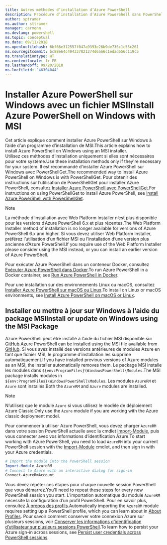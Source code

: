 ```yaml
---
title: Autres méthodes d’installation d’Azure PowerShell
description: Procédure d’installation d’Azure PowerShell sans PowerShellGet à l’aide d’un fichier MSI
author: sptramer
ms.author: sttramer
manager: carmonm
ms.devlang: powershell
ms.topic: conceptual
ms.date: 09/11/2018
ms.openlocfilehash: 6bf66e312557f047a9393e26b9de736c1c55c261
ms.sourcegitcommit: bc88e64c494337821274d6a66c1edad656c119c5
ms.translationtype: HT
ms.contentlocale: fr-FR
ms.lasthandoff: 09/20/2018
ms.locfileid: "46304044"
---
```

# <a name="install-azure-powershell-on-windows-with-msi"></a><span data-ttu-id="26d3e-103">Installer Azure PowerShell sur Windows avec un fichier MSI</span><span class="sxs-lookup"><span data-stu-id="26d3e-103">Install Azure PowerShell on Windows with MSI</span></span>

<span data-ttu-id="26d3e-104">Cet article explique comment installer Azure PowerShell sur Windows à l’aide d’un programme d’installation de MSI.</span><span class="sxs-lookup"><span data-stu-id="26d3e-104">This article explains how to install Azure PowerShell on Windows using an MSI installer.</span></span>  
<span data-ttu-id="26d3e-105">Utilisez ces méthodes d’installation uniquement si elles sont nécessaires pour votre système.</span><span class="sxs-lookup"><span data-stu-id="26d3e-105">Use these installation methods only if they're necessary for your system.</span></span> <span data-ttu-id="26d3e-106">Il est recommandé d’installer Azure PowerShell sur Windows avec PowerShellGet.</span><span class="sxs-lookup"><span data-stu-id="26d3e-106">The recommended way to install Azure PowerShell on Windows is with PowerShellGet.</span></span> <span data-ttu-id="26d3e-107">Pour obtenir des instructions sur l’utilisation de PowerShellGet pour installer Azure PowerShell, consultez [Installer Azure PowerShell avec PowerShellGet](install-azurerm-ps.md).</span><span class="sxs-lookup"><span data-stu-id="26d3e-107">For instructions on using PowerShellGet to install Azure PowerShell, see [Install Azure PowerShell with PowerShellGet](install-azurerm-ps.md).</span></span>

> [!NOTE]
> <span data-ttu-id="26d3e-108">La méthode d’installation avec Web Platform Installer n’est plus disponible pour les versions d’Azure PowerShell 6.x et plus récentes.</span><span class="sxs-lookup"><span data-stu-id="26d3e-108">The Web Platform Installer method of installation is no longer available for versions of Azure PowerShell 6.x and higher.</span></span> <span data-ttu-id="26d3e-109">Si vous devez utiliser Web Platform Installer, préférez l’utilisation d’un fichier MSI ou l’installation d’une version plus ancienne d’Azure PowerShell.</span><span class="sxs-lookup"><span data-stu-id="26d3e-109">If you require use of the Web Platform Installer please consider using the MSI instead, or you can install an earlier version of Azure PowerShell.</span></span>

<span data-ttu-id="26d3e-110">Pour exécuter Azure PowerShell dans un conteneur Docker, consultez [Exécuter Azure PowerShell dans Docker](azurerm-ps-in-docker.md).</span><span class="sxs-lookup"><span data-stu-id="26d3e-110">To run Azure PowerShell in a Docker container, see [Run Azure PowerShell in Docker](azurerm-ps-in-docker.md).</span></span>

<span data-ttu-id="26d3e-111">Pour une installation sur des environnements Linux ou macOS, consultez [Installer Azure PowerShell sur macOS ou Linux](install-azurermps-maclinux.md).</span><span class="sxs-lookup"><span data-stu-id="26d3e-111">To install on Linux or macOS environments, see [Install Azure PowerShell on macOS or Linux](install-azurermps-maclinux.md).</span></span>

## <a name="install-or-update-on-windows-using-the-msi-package"></a><span data-ttu-id="26d3e-112">Installer ou mettre à jour sur Windows à l’aide du package MSI</span><span class="sxs-lookup"><span data-stu-id="26d3e-112">Install or update on Windows using the MSI Package</span></span>

<span data-ttu-id="26d3e-113">Azure PowerShell peut être installé à l’aide du fichier MSI disponible sur [GitHub](https://github.com/Azure/azure-powershell/releases/latest).</span><span class="sxs-lookup"><span data-stu-id="26d3e-113">Azure PowerShell can be installed using the MSI file available from [GitHub](https://github.com/Azure/azure-powershell/releases/latest).</span></span> <span data-ttu-id="26d3e-114">Si vous avez installé des versions antérieures de modules Azure en tant que fichier MSI, le programme d’installation les supprime automatiquement.</span><span class="sxs-lookup"><span data-stu-id="26d3e-114">If you have installed previous versions of Azure modules as an MSI, the installer automatically removes them.</span></span> <span data-ttu-id="26d3e-115">Le package MSI installe les modules dans `${env:ProgramFiles}\WindowsPowerShell\Modules`.</span><span class="sxs-lookup"><span data-stu-id="26d3e-115">The MSI package installs modules in `${env:ProgramFiles}\WindowsPowerShell\Modules`.</span></span> <span data-ttu-id="26d3e-116">Les modules `AzureRM` et `Azure` sont installés.</span><span class="sxs-lookup"><span data-stu-id="26d3e-116">Both the `AzureRM` and `Azure` modules are installed.</span></span>

> [!NOTE]
> <span data-ttu-id="26d3e-117">N’utilisez que le module `Azure` si vous utilisez le modèle de déploiement Azure Classic.</span><span class="sxs-lookup"><span data-stu-id="26d3e-117">Only use the `Azure` module if you are working with the Azure classic deployment model.</span></span>

<span data-ttu-id="26d3e-118">Pour commencer à utiliser Azure PowerShell, vous devez charger `AzureRM` dans votre session PowerShell actuelle avec la cmdlet [Import-Module](/powershell/module/Microsoft.PowerShell.Core/Import-Module), puis vous connecter avec vos informations d’identification Azure.</span><span class="sxs-lookup"><span data-stu-id="26d3e-118">To start working with Azure PowerShell, you need to load `AzureRM` into your current PowerShell session with the [Import-Module](/powershell/module/Microsoft.PowerShell.Core/Import-Module) cmdlet, and then sign in with your Azure credentials.</span></span>

```powershell
# Import the module into the PowerShell session
Import-Module AzureRM
# Connect to Azure with an interactive dialog for sign-in
Connect-AzureRmAccount
```

<span data-ttu-id="26d3e-119">Vous devez répéter ces étapes pour chaque nouvelle session PowerShell que vous démarrez.</span><span class="sxs-lookup"><span data-stu-id="26d3e-119">You'll need to repeat these steps for every new PowerShell session you start.</span></span> <span data-ttu-id="26d3e-120">L’importation automatique du module `AzureRM` nécessite la configuration d’un profil PowerShell. Pour en savoir plus, consultez [À propos des profils](/powershell/module/microsoft.powershell.core/about/about_profiles).</span><span class="sxs-lookup"><span data-stu-id="26d3e-120">Automatically importing the `AzureRM` module requires setting up a PowerShell profile, which you can learn about in [About Profiles](/powershell/module/microsoft.powershell.core/about/about_profiles).</span></span>
<span data-ttu-id="26d3e-121">Pour savoir comment conserver votre connexion Azure sur plusieurs sessions, voir [Conserver les informations d’identification d’utilisateur sur plusieurs sessions PowerShell](context-persistence.md).</span><span class="sxs-lookup"><span data-stu-id="26d3e-121">To learn how to persist your Azure sign-in across sessions, see [Persist user credentials across PowerShell sessions](context-persistence.md).</span></span>